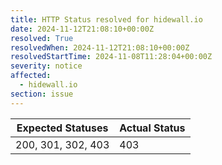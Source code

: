 ```yaml
---
title: HTTP Status resolved for hidewall.io
date: 2024-11-12T21:08:10+00:00Z
resolved: True
resolvedWhen: 2024-11-12T21:08:10+00:00Z
resolvedStartTime: 2024-11-08T11:28:04+00:00Z
severity: notice
affected:
  - hidewall.io
section: issue
---
```


| Expected Statuses | Actual Status  |
|-------------------|----------------|
| 200, 301, 302, 403 | 403 |
